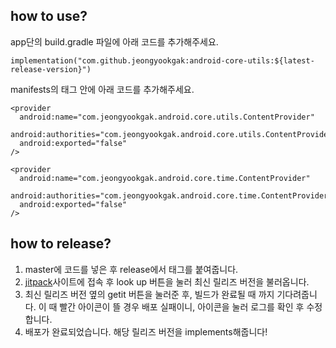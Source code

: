 ## how to use?
app단의 build.gradle 파일에 아래 코드를 추가해주세요.
```
implementation("com.github.jeongyookgak:android-core-utils:${latest-release-version}")
```
manifests의 <Application> 태그 안에 아래 코드를 추가해주세요.
```
<provider
  android:name="com.jeongyookgak.android.core.utils.ContentProvider"
  android:authorities="com.jeongyookgak.android.core.utils.ContentProvider"
  android:exported="false"
/>
       
<provider
  android:name="com.jeongyookgak.android.core.time.ContentProvider"
  android:authorities="com.jeongyookgak.android.core.time.ContentProvider"
  android:exported="false"
/>
```


## how to release?
1. master에 코드를 넣은 후 release에서 태그를 붙여줍니다.
2. [jitpack](https://jitpack.io/private#jeongyookgak/android-core-utils)사이트에 접속 후 look up 버튼을 눌러 최신 릴리즈 버전을 불러옵니다.
3. 최신 릴리즈 버전 옆의 getit 버튼을 눌러준 후, 빌드가 완료될 때 까지 기다려줍니다. 이 때 빨간 아이콘이 뜰 경우 배포 실패이니, 아이콘을 눌러 로그를 확인 후 수정합니다.
4. 배포가 완료되었습니다. 해당 릴리즈 버전을 implements해줍니다!
